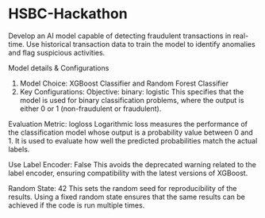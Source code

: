 # HSBC-Hackathon
Develop an AI model capable of detecting fraudulent transactions in real-time. Use historical transaction data to train the model to identify anomalies and flag suspicious activities.


Model details & Configurations
1. Model Choice: XGBoost Classifier and Random Forest Classifier 
2. Key Configurations:
 	Objective: binary: logistic
  This specifies that the model is used for binary classification problems, where the output is either 0 or 1 (non-fraudulent or fraudulent).

 Evaluation Metric: logloss
 Logarithmic loss measures the performance of the classification model whose output is a probability value between 0 and 1. It is used to evaluate how well the predicted probabilities match the actual labels.

 Use Label Encoder: False
 This avoids the deprecated warning related to the label encoder, ensuring compatibility with the latest versions of XGBoost.

 Random State: 42
 This sets the random seed for reproducibility of the results. Using a fixed random state ensures that the same results can be achieved if the code is run multiple times.
